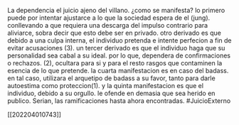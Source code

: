La dependencia el juicio ajeno del villano. ¿como se manifesta? 
lo primero puede por intentar ajustarce a lo que la sociedad espera de el (jung). conllevando a que requiera una descarga del impulso contrario para aliviarce, sobra decir que esto debe ser en privado. otro derivado es que debido a una culpa interna, el individuo pretenda e intente perfecion a fin de evitar acusaciones (3). un tercer derivado es que el individuo haga que su personalidad sea cabal a su ideal. por lo que, dependera de confirmaciones o rechazos. (2), ocultara para si y para el resto rasgos que contaminen la esencia de lo que pretende. la cuarta manifestacion es en caso del badass.
en tal caso, utilizara el arquetipo de badass a su favor, tanto para darle autoestima como proteccion(1). y la quinta manifestacion es que el individuo, debido a su orgullo. le ofende en demasia que sea herido en publico.
Serian, las ramificaciones hasta ahora encontradas.
#JuicioExterno

[[202204010743]]

